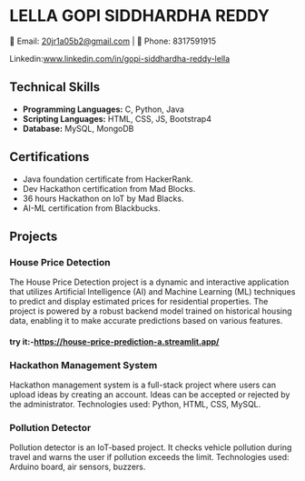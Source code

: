 # LELLA GOPI SIDDHARDHA REDDY

📧 Email: 20jr1a05b2@gmail.com | 📱 Phone: 8317591915

Linkedin:www.linkedin.com/in/gopi-siddhardha-reddy-lella
## Technical Skills

- **Programming Languages:** C, Python, Java
- **Scripting Languages:** HTML, CSS, JS, Bootstrap4
- **Database:** MySQL, MongoDB

## Certifications

- Java foundation certificate from HackerRank.
- Dev Hackathon certification from Mad Blocks.
- 36 hours Hackathon on IoT by Mad Blacks.
- AI-ML certification from Blackbucks.



## Projects
### House Price Detection 
The House Price Detection project is a dynamic and interactive application that utilizes Artificial Intelligence (AI) and Machine Learning (ML) techniques to predict and display estimated prices for residential properties. The project is powered by a robust backend model trained on historical housing data, enabling it to make accurate predictions based on various features.
#### try it:-https://house-price-prediction-a.streamlit.app/

### Hackathon Management System

Hackathon management system is a full-stack project where users can upload ideas by creating an account. Ideas can be accepted or rejected by the administrator. Technologies used: Python, HTML, CSS, MySQL.

### Pollution Detector

Pollution detector is an IoT-based project. It checks vehicle pollution during travel and warns the user if pollution exceeds the limit. Technologies used: Arduino board, air sensors, buzzers.




